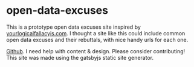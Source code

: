 # open-data-excuses

<p>This is a prototype open data excuses site inspired by <a href="https://yourlogicalfallacyis.com/">yourlogicalfallacyis.com</a>. I thought a site like this could include common open data excuses and their rebuttals, with nice handy urls for each one.</p>
      <p><a href="https://github.com/chriswhong/open-data-excuses/">Github</a>.  I need help with content & design.  Please consider contributing!  This site was made using the gatsbyjs static site generator.</p>

